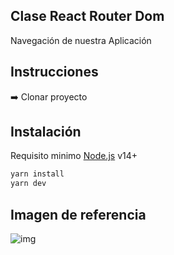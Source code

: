 ## Clase React Router Dom

Navegación de nuestra Aplicación

## Instrucciones

➡️ Clonar proyecto

## Instalación

Requisito minimo [Node.js](https://nodejs.org/) v14+

```sh
yarn install
yarn dev
```
## Imagen de referencia

![img](https://raw.githubusercontent.com/DarvCode1/react-router-om/master/src/example/ScreenShot.jpg)